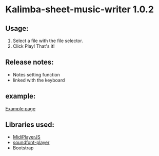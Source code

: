 # Kalimba-sheet-music-writer 1.0.2
## Usage:
1. Select a file with the file selector.
2. Click Play!
That's it!
## Release notes:
* Notes setting function
* linked with the keyboard
<!--* ...
## Updating:
- [x] Notes setting function
- [x] linked with the keyboard
- [ ] Automatically adjust note length
- [ ] Works with Master Keyboard-->
## example:
[Example page](https://pianoplaybot.github.io/Kalimba-sheet-music-writer/ "Example page")

## Libraries used:
* [MidiPlayerJS](https://github.com/grimmdude/MidiPlayerJS "https://github.com/grimmdude/MidiPlayerJS")
* [soundfont-player](https://github.com/danigb/soundfont-player "https://github.com/danigb/soundfont-player")
* Bootstrap

